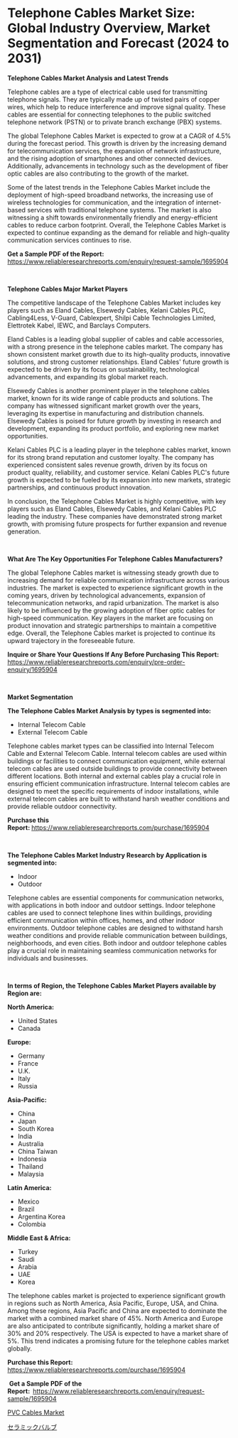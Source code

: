 <p><h1>Telephone Cables Market Size: Global Industry Overview, Market Segmentation and Forecast (2024 to 2031)</h1></p><p><strong>Telephone Cables Market Analysis and Latest Trends</strong></p>
<p><p>Telephone cables are a type of electrical cable used for transmitting telephone signals. They are typically made up of twisted pairs of copper wires, which help to reduce interference and improve signal quality. These cables are essential for connecting telephones to the public switched telephone network (PSTN) or to private branch exchange (PBX) systems.</p><p>The global Telephone Cables Market is expected to grow at a CAGR of 4.5% during the forecast period. This growth is driven by the increasing demand for telecommunication services, the expansion of network infrastructure, and the rising adoption of smartphones and other connected devices. Additionally, advancements in technology such as the development of fiber optic cables are also contributing to the growth of the market.</p><p>Some of the latest trends in the Telephone Cables Market include the deployment of high-speed broadband networks, the increasing use of wireless technologies for communication, and the integration of internet-based services with traditional telephone systems. The market is also witnessing a shift towards environmentally friendly and energy-efficient cables to reduce carbon footprint. Overall, the Telephone Cables Market is expected to continue expanding as the demand for reliable and high-quality communication services continues to rise.</p></p>
<p><strong>Get a Sample PDF of the Report:&nbsp;</strong> <a href="https://www.reliableresearchreports.com/enquiry/request-sample/1695904">https://www.reliableresearchreports.com/enquiry/request-sample/1695904</a></p>
<p>&nbsp;</p>
<p><strong>Telephone Cables Major Market Players</strong></p>
<p><p>The competitive landscape of the Telephone Cables Market includes key players such as Eland Cables, Elsewedy Cables, Kelani Cables PLC, Cabling4Less, V-Guard, Cablexpert, Shilpi Cable Technologies Limited, Elettrotek Kabel, IEWC, and Barclays Computers.</p><p>Eland Cables is a leading global supplier of cables and cable accessories, with a strong presence in the telephone cables market. The company has shown consistent market growth due to its high-quality products, innovative solutions, and strong customer relationships. Eland Cables' future growth is expected to be driven by its focus on sustainability, technological advancements, and expanding its global market reach.</p><p>Elsewedy Cables is another prominent player in the telephone cables market, known for its wide range of cable products and solutions. The company has witnessed significant market growth over the years, leveraging its expertise in manufacturing and distribution channels. Elsewedy Cables is poised for future growth by investing in research and development, expanding its product portfolio, and exploring new market opportunities.</p><p>Kelani Cables PLC is a leading player in the telephone cables market, known for its strong brand reputation and customer loyalty. The company has experienced consistent sales revenue growth, driven by its focus on product quality, reliability, and customer service. Kelani Cables PLC's future growth is expected to be fueled by its expansion into new markets, strategic partnerships, and continuous product innovation.</p><p>In conclusion, the Telephone Cables Market is highly competitive, with key players such as Eland Cables, Elsewedy Cables, and Kelani Cables PLC leading the industry. These companies have demonstrated strong market growth, with promising future prospects for further expansion and revenue generation.</p></p>
<p>&nbsp;</p>
<p><strong>What Are The Key Opportunities For Telephone Cables Manufacturers?</strong></p>
<p><p>The global Telephone Cables market is witnessing steady growth due to increasing demand for reliable communication infrastructure across various industries. The market is expected to experience significant growth in the coming years, driven by technological advancements, expansion of telecommunication networks, and rapid urbanization. The market is also likely to be influenced by the growing adoption of fiber optic cables for high-speed communication. Key players in the market are focusing on product innovation and strategic partnerships to maintain a competitive edge. Overall, the Telephone Cables market is projected to continue its upward trajectory in the foreseeable future.</p></p>
<p><strong>Inquire or Share Your Questions If Any Before Purchasing This Report:</strong> <a href="https://www.reliableresearchreports.com/enquiry/pre-order-enquiry/1695904">https://www.reliableresearchreports.com/enquiry/pre-order-enquiry/1695904</a></p>
<p>&nbsp;</p>
<p><strong>Market Segmentation</strong></p>
<p><strong>The Telephone Cables Market Analysis by types is segmented into:</strong></p>
<p><ul><li>Internal Telecom Cable</li><li>External Telecom Cable</li></ul></p>
<p><p>Telephone cables market types can be classified into Internal Telecom Cable and External Telecom Cable. Internal telecom cables are used within buildings or facilities to connect communication equipment, while external telecom cables are used outside buildings to provide connectivity between different locations. Both internal and external cables play a crucial role in ensuring efficient communication infrastructure. Internal telecom cables are designed to meet the specific requirements of indoor installations, while external telecom cables are built to withstand harsh weather conditions and provide reliable outdoor connectivity.</p></p>
<p><strong>Purchase this Report:&nbsp;</strong><a href="https://www.reliableresearchreports.com/purchase/1695904">https://www.reliableresearchreports.com/purchase/1695904</a></p>
<p>&nbsp;</p>
<p><strong>The Telephone Cables Market Industry Research by Application is segmented into:</strong></p>
<p><ul><li>Indoor</li><li>Outdoor</li></ul></p>
<p><p>Telephone cables are essential components for communication networks, with applications in both indoor and outdoor settings. Indoor telephone cables are used to connect telephone lines within buildings, providing efficient communication within offices, homes, and other indoor environments. Outdoor telephone cables are designed to withstand harsh weather conditions and provide reliable communication between buildings, neighborhoods, and even cities. Both indoor and outdoor telephone cables play a crucial role in maintaining seamless communication networks for individuals and businesses.</p></p>
<p>&nbsp;</p>
<p><strong>In terms of Region, the Telephone Cables Market Players available by Region are:</strong></p>
<p>
    <p> <strong> North America: </strong>
        <ul>
            <li>United States</li>
            <li>Canada</li>
        </ul>
        </p> 
    <p> <strong> Europe: </strong>
        <ul>
            <li>Germany</li>
            <li>France</li>
            <li>U.K.</li>
            <li>Italy</li>
            <li>Russia</li>
        </ul>
        </p> 
    <p> <strong> Asia-Pacific: </strong>
        <ul>
            <li>China</li>
            <li>Japan</li>
            <li>South Korea</li>
            <li>India</li>
            <li>Australia</li>
            <li>China Taiwan</li>
            <li>Indonesia</li>
            <li>Thailand</li>
            <li>Malaysia</li>
        </ul>
        </p> 
    <p> <strong> Latin America: </strong>
        <ul>
            <li>Mexico</li>
            <li>Brazil</li>
            <li>Argentina Korea</li>
            <li>Colombia</li>
        </ul>
        </p> 
    <p> <strong> Middle East & Africa: </strong>
        <ul>
            <li>Turkey</li>
            <li>Saudi</li>
            <li>Arabia</li>
            <li>UAE</li>
            <li>Korea</li>
        </ul>
    </p>
    </p>
<p><p>The telephone cables market is projected to experience significant growth in regions such as North America, Asia Pacific, Europe, USA, and China. Among these regions, Asia Pacific and China are expected to dominate the market with a combined market share of 45%. North America and Europe are also anticipated to contribute significantly, holding a market share of 30% and 20% respectively. The USA is expected to have a market share of 5%. This trend indicates a promising future for the telephone cables market globally.</p></p>
<p><strong>Purchase this Report: </strong><a href="https://www.reliableresearchreports.com/purchase/1695904">https://www.reliableresearchreports.com/purchase/1695904</a></p>
<p>&nbsp;<strong>Get a Sample PDF of the Report:&nbsp;&nbsp;</strong><a href="https://www.reliableresearchreports.com/enquiry/request-sample/1695904">https://www.reliableresearchreports.com/enquiry/request-sample/1695904</a></p>
<p><strong></strong></p>
<p><p><a href="https://github.com/RickHolmes3/Market-Research-Report-List-4/blob/main/pvc-cables-market.md">PVC Cables Market</a></p><p><a href="https://github.com/zekaoe592392/Market-Research-Report-List-1/blob/main/994885316106.md">セラミックバルブ</a></p></p>